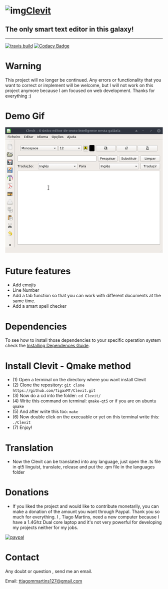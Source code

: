 # ![img](https://lh3.googleusercontent.com/UPvIq9ydyUNb4wBgAsFHLTKCqA1v6EGaZpAAYjd75NKZASsezPIDW2GhTElLmZvKUIgRxg9y1Qfc5xhwUg=w1000-no-tmp.jpg)[Clevit](https://goo.gl/fcM7JC "Clevit Offical Site")
## The only smart text editor in this galaxy!
- - -
[![travis build](https://travis-ci.org/TigaxMT/Clevit.svg?branch=master)](https://travis-ci.org/TigaxMT/Clevit)  [![Codacy Badge](https://api.codacy.com/project/badge/Grade/8990879e312a47a7993c2a4c18a26f0b)](https://www.codacy.com/app/TigaxMT/Clevit?utm_source=github.com&amp;utm_medium=referral&amp;utm_content=TigaxMT/Clevit&amp;utm_campaign=Badge_Grade)

# Warning

This project will no longer be continued. Any errors or functionality that you want to correct or implement will be welcome, but I will not work on this project anymore because I am focused on web development. Thanks for everything :)

# Demo Gif

![Alt Text](https://github.com/TigaxMT/Clevit/blob/master/Clevit.gif)


# Future features
* Add emojis
* Line Number
* Add a tab function so that you can work with different documents at the same time.
* Add a smart spell checker

# Dependencies
To see how to install those dependencies to your specific operation system check the [Installing Dependences Guide](INSTALLING_DEPENDENCIES_GUIDE.md).

# Install Clevit - Qmake method

* (1) Open a terminal on the directory where you want install Clevit
* (2) Clone the repository: `git clone https://github.com/TigaxMT/Clevit.git`
* (3) Now do a cd into the folder: `cd Clevit/`
* (4) Write this command on terminal: `qmake-qt5` or if you are on ubuntu `qmake`
* (5) And after write this too: `make`
* (6) Now double click on the execuable or yet on this terminal write this: `./Clevit`
* (7) Enjoy!  

# Translation

* Now the Clevit can be translated into any language, just open the .ts file in qt5 linguist, translate, release and put the .qm file in the languages ​​folder

# Donations

* If you liked the project and would like to contribute monetarily, you can make a donation of the amount you want through   Paypal. Thank you so much for everything. I , Tiago Martins, need a new computer because I have a 1.4Ghz Dual core laptop and it's not very powerful for developing my projects neither for my jobs.

[![paypal](https://www.paypalobjects.com/en_US/i/btn/btn_donateCC_LG.gif)](https://www.paypal.com/cgi-bin/webscr?cmd=_s-xclick&hosted_button_id=RS4CKRLKDTKFJ)

# Contact

Any doubt or question , send me an email.

Email: ttiagommartins127@gmail.com
